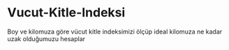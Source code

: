 # Vucut-Kitle-Indeksi
Boy ve kilomuza göre vücut kitle indeksimizi ölçüp ideal kilomuza ne kadar uzak olduğumuzu hesaplar

